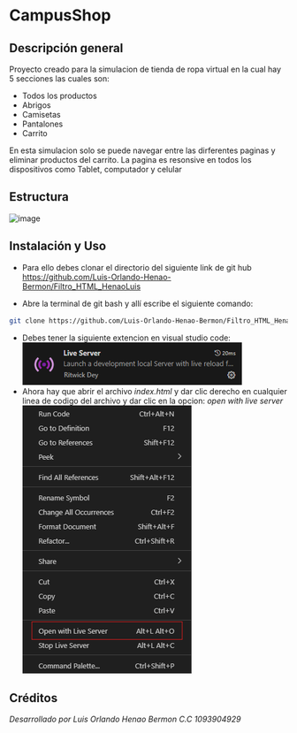 # CampusShop
## Descripción general
Proyecto creado para la simulacion de tienda de ropa virtual en la cual hay 5 secciones las cuales son:
+ Todos los productos
+ Abrigos
+ Camisetas
+ Pantalones
+ Carrito

En esta simulacion solo se puede navegar entre las dirferentes paginas y eliminar productos del carrito. La pagina es resonsive en todos los dispositivos como Tablet, computador y celular
## Estructura
![image](https://github.com/user-attachments/assets/1f675352-496c-4d80-816e-382944525531)


## Instalación y Uso
- Para ello debes clonar el directorio del siguiente link de git hub https://github.com/Luis-Orlando-Henao-Bermon/Filtro_HTML_HenaoLuis

- Abre la terminal de git bash y allí escribe el siguiente comando:

``` bash 
git clone https://github.com/Luis-Orlando-Henao-Bermon/Filtro_HTML_HenaoLuis
```
- Debes tener la siguiente extencion en visual studio code:
![extencion](/img/extencion.png)
- Ahora hay que abrir el archivo *index.html* y dar clic derecho en cualquier linea de codigo del archivo y dar clic en la opcion: *open with live server*
![abrir](/img/abrir%20extencion.png)

## Créditos
*Desarrollado por Luis Orlando Henao Bermon C.C 1093904929*